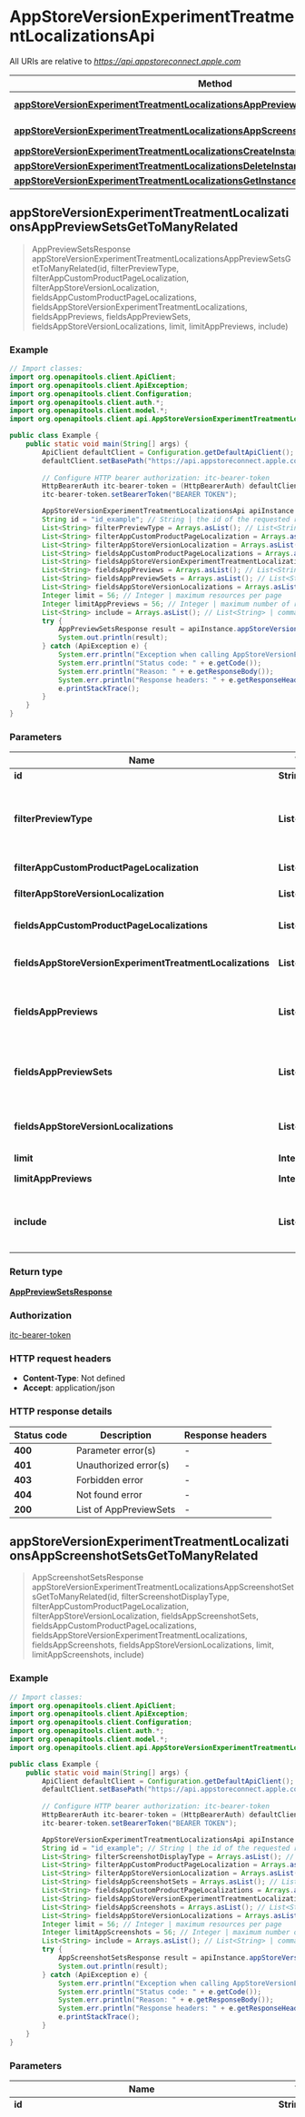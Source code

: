 # AppStoreVersionExperimentTreatmentLocalizationsApi

All URIs are relative to *https://api.appstoreconnect.apple.com*

| Method | HTTP request | Description |
|------------- | ------------- | -------------|
| [**appStoreVersionExperimentTreatmentLocalizationsAppPreviewSetsGetToManyRelated**](AppStoreVersionExperimentTreatmentLocalizationsApi.md#appStoreVersionExperimentTreatmentLocalizationsAppPreviewSetsGetToManyRelated) | **GET** /v1/appStoreVersionExperimentTreatmentLocalizations/{id}/appPreviewSets |  |
| [**appStoreVersionExperimentTreatmentLocalizationsAppScreenshotSetsGetToManyRelated**](AppStoreVersionExperimentTreatmentLocalizationsApi.md#appStoreVersionExperimentTreatmentLocalizationsAppScreenshotSetsGetToManyRelated) | **GET** /v1/appStoreVersionExperimentTreatmentLocalizations/{id}/appScreenshotSets |  |
| [**appStoreVersionExperimentTreatmentLocalizationsCreateInstance**](AppStoreVersionExperimentTreatmentLocalizationsApi.md#appStoreVersionExperimentTreatmentLocalizationsCreateInstance) | **POST** /v1/appStoreVersionExperimentTreatmentLocalizations |  |
| [**appStoreVersionExperimentTreatmentLocalizationsDeleteInstance**](AppStoreVersionExperimentTreatmentLocalizationsApi.md#appStoreVersionExperimentTreatmentLocalizationsDeleteInstance) | **DELETE** /v1/appStoreVersionExperimentTreatmentLocalizations/{id} |  |
| [**appStoreVersionExperimentTreatmentLocalizationsGetInstance**](AppStoreVersionExperimentTreatmentLocalizationsApi.md#appStoreVersionExperimentTreatmentLocalizationsGetInstance) | **GET** /v1/appStoreVersionExperimentTreatmentLocalizations/{id} |  |



## appStoreVersionExperimentTreatmentLocalizationsAppPreviewSetsGetToManyRelated

> AppPreviewSetsResponse appStoreVersionExperimentTreatmentLocalizationsAppPreviewSetsGetToManyRelated(id, filterPreviewType, filterAppCustomProductPageLocalization, filterAppStoreVersionLocalization, fieldsAppCustomProductPageLocalizations, fieldsAppStoreVersionExperimentTreatmentLocalizations, fieldsAppPreviews, fieldsAppPreviewSets, fieldsAppStoreVersionLocalizations, limit, limitAppPreviews, include)



### Example

```java
// Import classes:
import org.openapitools.client.ApiClient;
import org.openapitools.client.ApiException;
import org.openapitools.client.Configuration;
import org.openapitools.client.auth.*;
import org.openapitools.client.model.*;
import org.openapitools.client.api.AppStoreVersionExperimentTreatmentLocalizationsApi;

public class Example {
    public static void main(String[] args) {
        ApiClient defaultClient = Configuration.getDefaultApiClient();
        defaultClient.setBasePath("https://api.appstoreconnect.apple.com");
        
        // Configure HTTP bearer authorization: itc-bearer-token
        HttpBearerAuth itc-bearer-token = (HttpBearerAuth) defaultClient.getAuthentication("itc-bearer-token");
        itc-bearer-token.setBearerToken("BEARER TOKEN");

        AppStoreVersionExperimentTreatmentLocalizationsApi apiInstance = new AppStoreVersionExperimentTreatmentLocalizationsApi(defaultClient);
        String id = "id_example"; // String | the id of the requested resource
        List<String> filterPreviewType = Arrays.asList(); // List<String> | filter by attribute 'previewType'
        List<String> filterAppCustomProductPageLocalization = Arrays.asList(); // List<String> | filter by id(s) of related 'appCustomProductPageLocalization'
        List<String> filterAppStoreVersionLocalization = Arrays.asList(); // List<String> | filter by id(s) of related 'appStoreVersionLocalization'
        List<String> fieldsAppCustomProductPageLocalizations = Arrays.asList(); // List<String> | the fields to include for returned resources of type appCustomProductPageLocalizations
        List<String> fieldsAppStoreVersionExperimentTreatmentLocalizations = Arrays.asList(); // List<String> | the fields to include for returned resources of type appStoreVersionExperimentTreatmentLocalizations
        List<String> fieldsAppPreviews = Arrays.asList(); // List<String> | the fields to include for returned resources of type appPreviews
        List<String> fieldsAppPreviewSets = Arrays.asList(); // List<String> | the fields to include for returned resources of type appPreviewSets
        List<String> fieldsAppStoreVersionLocalizations = Arrays.asList(); // List<String> | the fields to include for returned resources of type appStoreVersionLocalizations
        Integer limit = 56; // Integer | maximum resources per page
        Integer limitAppPreviews = 56; // Integer | maximum number of related appPreviews returned (when they are included)
        List<String> include = Arrays.asList(); // List<String> | comma-separated list of relationships to include
        try {
            AppPreviewSetsResponse result = apiInstance.appStoreVersionExperimentTreatmentLocalizationsAppPreviewSetsGetToManyRelated(id, filterPreviewType, filterAppCustomProductPageLocalization, filterAppStoreVersionLocalization, fieldsAppCustomProductPageLocalizations, fieldsAppStoreVersionExperimentTreatmentLocalizations, fieldsAppPreviews, fieldsAppPreviewSets, fieldsAppStoreVersionLocalizations, limit, limitAppPreviews, include);
            System.out.println(result);
        } catch (ApiException e) {
            System.err.println("Exception when calling AppStoreVersionExperimentTreatmentLocalizationsApi#appStoreVersionExperimentTreatmentLocalizationsAppPreviewSetsGetToManyRelated");
            System.err.println("Status code: " + e.getCode());
            System.err.println("Reason: " + e.getResponseBody());
            System.err.println("Response headers: " + e.getResponseHeaders());
            e.printStackTrace();
        }
    }
}
```

### Parameters


| Name | Type | Description  | Notes |
|------------- | ------------- | ------------- | -------------|
| **id** | **String**| the id of the requested resource | |
| **filterPreviewType** | **List&lt;String&gt;**| filter by attribute &#39;previewType&#39; | [optional] [enum: IPHONE_67, IPHONE_61, IPHONE_65, IPHONE_58, IPHONE_55, IPHONE_47, IPHONE_40, IPHONE_35, IPAD_PRO_3GEN_129, IPAD_PRO_3GEN_11, IPAD_PRO_129, IPAD_105, IPAD_97, DESKTOP, APPLE_TV, APPLE_VISION_PRO] |
| **filterAppCustomProductPageLocalization** | **List&lt;String&gt;**| filter by id(s) of related &#39;appCustomProductPageLocalization&#39; | [optional] |
| **filterAppStoreVersionLocalization** | **List&lt;String&gt;**| filter by id(s) of related &#39;appStoreVersionLocalization&#39; | [optional] |
| **fieldsAppCustomProductPageLocalizations** | **List&lt;String&gt;**| the fields to include for returned resources of type appCustomProductPageLocalizations | [optional] [enum: appCustomProductPageVersion, appPreviewSets, appScreenshotSets, locale, promotionalText] |
| **fieldsAppStoreVersionExperimentTreatmentLocalizations** | **List&lt;String&gt;**| the fields to include for returned resources of type appStoreVersionExperimentTreatmentLocalizations | [optional] [enum: appPreviewSets, appScreenshotSets, appStoreVersionExperimentTreatment, locale] |
| **fieldsAppPreviews** | **List&lt;String&gt;**| the fields to include for returned resources of type appPreviews | [optional] [enum: appPreviewSet, assetDeliveryState, fileName, fileSize, mimeType, previewFrameTimeCode, previewImage, sourceFileChecksum, uploadOperations, uploaded, videoUrl] |
| **fieldsAppPreviewSets** | **List&lt;String&gt;**| the fields to include for returned resources of type appPreviewSets | [optional] [enum: appCustomProductPageLocalization, appPreviews, appStoreVersionExperimentTreatmentLocalization, appStoreVersionLocalization, previewType] |
| **fieldsAppStoreVersionLocalizations** | **List&lt;String&gt;**| the fields to include for returned resources of type appStoreVersionLocalizations | [optional] [enum: appPreviewSets, appScreenshotSets, appStoreVersion, description, keywords, locale, marketingUrl, promotionalText, supportUrl, whatsNew] |
| **limit** | **Integer**| maximum resources per page | [optional] |
| **limitAppPreviews** | **Integer**| maximum number of related appPreviews returned (when they are included) | [optional] |
| **include** | **List&lt;String&gt;**| comma-separated list of relationships to include | [optional] [enum: appCustomProductPageLocalization, appPreviews, appStoreVersionExperimentTreatmentLocalization, appStoreVersionLocalization] |

### Return type

[**AppPreviewSetsResponse**](AppPreviewSetsResponse.md)

### Authorization

[itc-bearer-token](../README.md#itc-bearer-token)

### HTTP request headers

- **Content-Type**: Not defined
- **Accept**: application/json

### HTTP response details
| Status code | Description | Response headers |
|-------------|-------------|------------------|
| **400** | Parameter error(s) |  -  |
| **401** | Unauthorized error(s) |  -  |
| **403** | Forbidden error |  -  |
| **404** | Not found error |  -  |
| **200** | List of AppPreviewSets |  -  |


## appStoreVersionExperimentTreatmentLocalizationsAppScreenshotSetsGetToManyRelated

> AppScreenshotSetsResponse appStoreVersionExperimentTreatmentLocalizationsAppScreenshotSetsGetToManyRelated(id, filterScreenshotDisplayType, filterAppCustomProductPageLocalization, filterAppStoreVersionLocalization, fieldsAppScreenshotSets, fieldsAppCustomProductPageLocalizations, fieldsAppStoreVersionExperimentTreatmentLocalizations, fieldsAppScreenshots, fieldsAppStoreVersionLocalizations, limit, limitAppScreenshots, include)



### Example

```java
// Import classes:
import org.openapitools.client.ApiClient;
import org.openapitools.client.ApiException;
import org.openapitools.client.Configuration;
import org.openapitools.client.auth.*;
import org.openapitools.client.model.*;
import org.openapitools.client.api.AppStoreVersionExperimentTreatmentLocalizationsApi;

public class Example {
    public static void main(String[] args) {
        ApiClient defaultClient = Configuration.getDefaultApiClient();
        defaultClient.setBasePath("https://api.appstoreconnect.apple.com");
        
        // Configure HTTP bearer authorization: itc-bearer-token
        HttpBearerAuth itc-bearer-token = (HttpBearerAuth) defaultClient.getAuthentication("itc-bearer-token");
        itc-bearer-token.setBearerToken("BEARER TOKEN");

        AppStoreVersionExperimentTreatmentLocalizationsApi apiInstance = new AppStoreVersionExperimentTreatmentLocalizationsApi(defaultClient);
        String id = "id_example"; // String | the id of the requested resource
        List<String> filterScreenshotDisplayType = Arrays.asList(); // List<String> | filter by attribute 'screenshotDisplayType'
        List<String> filterAppCustomProductPageLocalization = Arrays.asList(); // List<String> | filter by id(s) of related 'appCustomProductPageLocalization'
        List<String> filterAppStoreVersionLocalization = Arrays.asList(); // List<String> | filter by id(s) of related 'appStoreVersionLocalization'
        List<String> fieldsAppScreenshotSets = Arrays.asList(); // List<String> | the fields to include for returned resources of type appScreenshotSets
        List<String> fieldsAppCustomProductPageLocalizations = Arrays.asList(); // List<String> | the fields to include for returned resources of type appCustomProductPageLocalizations
        List<String> fieldsAppStoreVersionExperimentTreatmentLocalizations = Arrays.asList(); // List<String> | the fields to include for returned resources of type appStoreVersionExperimentTreatmentLocalizations
        List<String> fieldsAppScreenshots = Arrays.asList(); // List<String> | the fields to include for returned resources of type appScreenshots
        List<String> fieldsAppStoreVersionLocalizations = Arrays.asList(); // List<String> | the fields to include for returned resources of type appStoreVersionLocalizations
        Integer limit = 56; // Integer | maximum resources per page
        Integer limitAppScreenshots = 56; // Integer | maximum number of related appScreenshots returned (when they are included)
        List<String> include = Arrays.asList(); // List<String> | comma-separated list of relationships to include
        try {
            AppScreenshotSetsResponse result = apiInstance.appStoreVersionExperimentTreatmentLocalizationsAppScreenshotSetsGetToManyRelated(id, filterScreenshotDisplayType, filterAppCustomProductPageLocalization, filterAppStoreVersionLocalization, fieldsAppScreenshotSets, fieldsAppCustomProductPageLocalizations, fieldsAppStoreVersionExperimentTreatmentLocalizations, fieldsAppScreenshots, fieldsAppStoreVersionLocalizations, limit, limitAppScreenshots, include);
            System.out.println(result);
        } catch (ApiException e) {
            System.err.println("Exception when calling AppStoreVersionExperimentTreatmentLocalizationsApi#appStoreVersionExperimentTreatmentLocalizationsAppScreenshotSetsGetToManyRelated");
            System.err.println("Status code: " + e.getCode());
            System.err.println("Reason: " + e.getResponseBody());
            System.err.println("Response headers: " + e.getResponseHeaders());
            e.printStackTrace();
        }
    }
}
```

### Parameters


| Name | Type | Description  | Notes |
|------------- | ------------- | ------------- | -------------|
| **id** | **String**| the id of the requested resource | |
| **filterScreenshotDisplayType** | **List&lt;String&gt;**| filter by attribute &#39;screenshotDisplayType&#39; | [optional] [enum: APP_IPHONE_67, APP_IPHONE_61, APP_IPHONE_65, APP_IPHONE_58, APP_IPHONE_55, APP_IPHONE_47, APP_IPHONE_40, APP_IPHONE_35, APP_IPAD_PRO_3GEN_129, APP_IPAD_PRO_3GEN_11, APP_IPAD_PRO_129, APP_IPAD_105, APP_IPAD_97, APP_DESKTOP, APP_WATCH_ULTRA, APP_WATCH_SERIES_7, APP_WATCH_SERIES_4, APP_WATCH_SERIES_3, APP_APPLE_TV, APP_APPLE_VISION_PRO, IMESSAGE_APP_IPHONE_67, IMESSAGE_APP_IPHONE_61, IMESSAGE_APP_IPHONE_65, IMESSAGE_APP_IPHONE_58, IMESSAGE_APP_IPHONE_55, IMESSAGE_APP_IPHONE_47, IMESSAGE_APP_IPHONE_40, IMESSAGE_APP_IPAD_PRO_3GEN_129, IMESSAGE_APP_IPAD_PRO_3GEN_11, IMESSAGE_APP_IPAD_PRO_129, IMESSAGE_APP_IPAD_105, IMESSAGE_APP_IPAD_97] |
| **filterAppCustomProductPageLocalization** | **List&lt;String&gt;**| filter by id(s) of related &#39;appCustomProductPageLocalization&#39; | [optional] |
| **filterAppStoreVersionLocalization** | **List&lt;String&gt;**| filter by id(s) of related &#39;appStoreVersionLocalization&#39; | [optional] |
| **fieldsAppScreenshotSets** | **List&lt;String&gt;**| the fields to include for returned resources of type appScreenshotSets | [optional] [enum: appCustomProductPageLocalization, appScreenshots, appStoreVersionExperimentTreatmentLocalization, appStoreVersionLocalization, screenshotDisplayType] |
| **fieldsAppCustomProductPageLocalizations** | **List&lt;String&gt;**| the fields to include for returned resources of type appCustomProductPageLocalizations | [optional] [enum: appCustomProductPageVersion, appPreviewSets, appScreenshotSets, locale, promotionalText] |
| **fieldsAppStoreVersionExperimentTreatmentLocalizations** | **List&lt;String&gt;**| the fields to include for returned resources of type appStoreVersionExperimentTreatmentLocalizations | [optional] [enum: appPreviewSets, appScreenshotSets, appStoreVersionExperimentTreatment, locale] |
| **fieldsAppScreenshots** | **List&lt;String&gt;**| the fields to include for returned resources of type appScreenshots | [optional] [enum: appScreenshotSet, assetDeliveryState, assetToken, assetType, fileName, fileSize, imageAsset, sourceFileChecksum, uploadOperations, uploaded] |
| **fieldsAppStoreVersionLocalizations** | **List&lt;String&gt;**| the fields to include for returned resources of type appStoreVersionLocalizations | [optional] [enum: appPreviewSets, appScreenshotSets, appStoreVersion, description, keywords, locale, marketingUrl, promotionalText, supportUrl, whatsNew] |
| **limit** | **Integer**| maximum resources per page | [optional] |
| **limitAppScreenshots** | **Integer**| maximum number of related appScreenshots returned (when they are included) | [optional] |
| **include** | **List&lt;String&gt;**| comma-separated list of relationships to include | [optional] [enum: appCustomProductPageLocalization, appScreenshots, appStoreVersionExperimentTreatmentLocalization, appStoreVersionLocalization] |

### Return type

[**AppScreenshotSetsResponse**](AppScreenshotSetsResponse.md)

### Authorization

[itc-bearer-token](../README.md#itc-bearer-token)

### HTTP request headers

- **Content-Type**: Not defined
- **Accept**: application/json

### HTTP response details
| Status code | Description | Response headers |
|-------------|-------------|------------------|
| **400** | Parameter error(s) |  -  |
| **401** | Unauthorized error(s) |  -  |
| **403** | Forbidden error |  -  |
| **404** | Not found error |  -  |
| **200** | List of AppScreenshotSets |  -  |


## appStoreVersionExperimentTreatmentLocalizationsCreateInstance

> AppStoreVersionExperimentTreatmentLocalizationResponse appStoreVersionExperimentTreatmentLocalizationsCreateInstance(appStoreVersionExperimentTreatmentLocalizationCreateRequest)



### Example

```java
// Import classes:
import org.openapitools.client.ApiClient;
import org.openapitools.client.ApiException;
import org.openapitools.client.Configuration;
import org.openapitools.client.auth.*;
import org.openapitools.client.model.*;
import org.openapitools.client.api.AppStoreVersionExperimentTreatmentLocalizationsApi;

public class Example {
    public static void main(String[] args) {
        ApiClient defaultClient = Configuration.getDefaultApiClient();
        defaultClient.setBasePath("https://api.appstoreconnect.apple.com");
        
        // Configure HTTP bearer authorization: itc-bearer-token
        HttpBearerAuth itc-bearer-token = (HttpBearerAuth) defaultClient.getAuthentication("itc-bearer-token");
        itc-bearer-token.setBearerToken("BEARER TOKEN");

        AppStoreVersionExperimentTreatmentLocalizationsApi apiInstance = new AppStoreVersionExperimentTreatmentLocalizationsApi(defaultClient);
        AppStoreVersionExperimentTreatmentLocalizationCreateRequest appStoreVersionExperimentTreatmentLocalizationCreateRequest = new AppStoreVersionExperimentTreatmentLocalizationCreateRequest(); // AppStoreVersionExperimentTreatmentLocalizationCreateRequest | AppStoreVersionExperimentTreatmentLocalization representation
        try {
            AppStoreVersionExperimentTreatmentLocalizationResponse result = apiInstance.appStoreVersionExperimentTreatmentLocalizationsCreateInstance(appStoreVersionExperimentTreatmentLocalizationCreateRequest);
            System.out.println(result);
        } catch (ApiException e) {
            System.err.println("Exception when calling AppStoreVersionExperimentTreatmentLocalizationsApi#appStoreVersionExperimentTreatmentLocalizationsCreateInstance");
            System.err.println("Status code: " + e.getCode());
            System.err.println("Reason: " + e.getResponseBody());
            System.err.println("Response headers: " + e.getResponseHeaders());
            e.printStackTrace();
        }
    }
}
```

### Parameters


| Name | Type | Description  | Notes |
|------------- | ------------- | ------------- | -------------|
| **appStoreVersionExperimentTreatmentLocalizationCreateRequest** | [**AppStoreVersionExperimentTreatmentLocalizationCreateRequest**](AppStoreVersionExperimentTreatmentLocalizationCreateRequest.md)| AppStoreVersionExperimentTreatmentLocalization representation | |

### Return type

[**AppStoreVersionExperimentTreatmentLocalizationResponse**](AppStoreVersionExperimentTreatmentLocalizationResponse.md)

### Authorization

[itc-bearer-token](../README.md#itc-bearer-token)

### HTTP request headers

- **Content-Type**: application/json
- **Accept**: application/json

### HTTP response details
| Status code | Description | Response headers |
|-------------|-------------|------------------|
| **400** | Parameter error(s) |  -  |
| **401** | Unauthorized error(s) |  -  |
| **403** | Forbidden error |  -  |
| **422** | Unprocessable request entity error(s) |  -  |
| **201** | Single AppStoreVersionExperimentTreatmentLocalization |  -  |
| **409** | Request entity error(s) |  -  |


## appStoreVersionExperimentTreatmentLocalizationsDeleteInstance

> appStoreVersionExperimentTreatmentLocalizationsDeleteInstance(id)



### Example

```java
// Import classes:
import org.openapitools.client.ApiClient;
import org.openapitools.client.ApiException;
import org.openapitools.client.Configuration;
import org.openapitools.client.auth.*;
import org.openapitools.client.model.*;
import org.openapitools.client.api.AppStoreVersionExperimentTreatmentLocalizationsApi;

public class Example {
    public static void main(String[] args) {
        ApiClient defaultClient = Configuration.getDefaultApiClient();
        defaultClient.setBasePath("https://api.appstoreconnect.apple.com");
        
        // Configure HTTP bearer authorization: itc-bearer-token
        HttpBearerAuth itc-bearer-token = (HttpBearerAuth) defaultClient.getAuthentication("itc-bearer-token");
        itc-bearer-token.setBearerToken("BEARER TOKEN");

        AppStoreVersionExperimentTreatmentLocalizationsApi apiInstance = new AppStoreVersionExperimentTreatmentLocalizationsApi(defaultClient);
        String id = "id_example"; // String | the id of the requested resource
        try {
            apiInstance.appStoreVersionExperimentTreatmentLocalizationsDeleteInstance(id);
        } catch (ApiException e) {
            System.err.println("Exception when calling AppStoreVersionExperimentTreatmentLocalizationsApi#appStoreVersionExperimentTreatmentLocalizationsDeleteInstance");
            System.err.println("Status code: " + e.getCode());
            System.err.println("Reason: " + e.getResponseBody());
            System.err.println("Response headers: " + e.getResponseHeaders());
            e.printStackTrace();
        }
    }
}
```

### Parameters


| Name | Type | Description  | Notes |
|------------- | ------------- | ------------- | -------------|
| **id** | **String**| the id of the requested resource | |

### Return type

null (empty response body)

### Authorization

[itc-bearer-token](../README.md#itc-bearer-token)

### HTTP request headers

- **Content-Type**: Not defined
- **Accept**: application/json

### HTTP response details
| Status code | Description | Response headers |
|-------------|-------------|------------------|
| **400** | Parameter error(s) |  -  |
| **401** | Unauthorized error(s) |  -  |
| **403** | Forbidden error |  -  |
| **404** | Not found error |  -  |
| **409** | Request entity error(s) |  -  |
| **204** | Success (no content) |  -  |


## appStoreVersionExperimentTreatmentLocalizationsGetInstance

> AppStoreVersionExperimentTreatmentLocalizationResponse appStoreVersionExperimentTreatmentLocalizationsGetInstance(id, fieldsAppStoreVersionExperimentTreatmentLocalizations, include, fieldsAppScreenshotSets, fieldsAppPreviewSets, limitAppPreviewSets, limitAppScreenshotSets)



### Example

```java
// Import classes:
import org.openapitools.client.ApiClient;
import org.openapitools.client.ApiException;
import org.openapitools.client.Configuration;
import org.openapitools.client.auth.*;
import org.openapitools.client.model.*;
import org.openapitools.client.api.AppStoreVersionExperimentTreatmentLocalizationsApi;

public class Example {
    public static void main(String[] args) {
        ApiClient defaultClient = Configuration.getDefaultApiClient();
        defaultClient.setBasePath("https://api.appstoreconnect.apple.com");
        
        // Configure HTTP bearer authorization: itc-bearer-token
        HttpBearerAuth itc-bearer-token = (HttpBearerAuth) defaultClient.getAuthentication("itc-bearer-token");
        itc-bearer-token.setBearerToken("BEARER TOKEN");

        AppStoreVersionExperimentTreatmentLocalizationsApi apiInstance = new AppStoreVersionExperimentTreatmentLocalizationsApi(defaultClient);
        String id = "id_example"; // String | the id of the requested resource
        List<String> fieldsAppStoreVersionExperimentTreatmentLocalizations = Arrays.asList(); // List<String> | the fields to include for returned resources of type appStoreVersionExperimentTreatmentLocalizations
        List<String> include = Arrays.asList(); // List<String> | comma-separated list of relationships to include
        List<String> fieldsAppScreenshotSets = Arrays.asList(); // List<String> | the fields to include for returned resources of type appScreenshotSets
        List<String> fieldsAppPreviewSets = Arrays.asList(); // List<String> | the fields to include for returned resources of type appPreviewSets
        Integer limitAppPreviewSets = 56; // Integer | maximum number of related appPreviewSets returned (when they are included)
        Integer limitAppScreenshotSets = 56; // Integer | maximum number of related appScreenshotSets returned (when they are included)
        try {
            AppStoreVersionExperimentTreatmentLocalizationResponse result = apiInstance.appStoreVersionExperimentTreatmentLocalizationsGetInstance(id, fieldsAppStoreVersionExperimentTreatmentLocalizations, include, fieldsAppScreenshotSets, fieldsAppPreviewSets, limitAppPreviewSets, limitAppScreenshotSets);
            System.out.println(result);
        } catch (ApiException e) {
            System.err.println("Exception when calling AppStoreVersionExperimentTreatmentLocalizationsApi#appStoreVersionExperimentTreatmentLocalizationsGetInstance");
            System.err.println("Status code: " + e.getCode());
            System.err.println("Reason: " + e.getResponseBody());
            System.err.println("Response headers: " + e.getResponseHeaders());
            e.printStackTrace();
        }
    }
}
```

### Parameters


| Name | Type | Description  | Notes |
|------------- | ------------- | ------------- | -------------|
| **id** | **String**| the id of the requested resource | |
| **fieldsAppStoreVersionExperimentTreatmentLocalizations** | **List&lt;String&gt;**| the fields to include for returned resources of type appStoreVersionExperimentTreatmentLocalizations | [optional] [enum: appPreviewSets, appScreenshotSets, appStoreVersionExperimentTreatment, locale] |
| **include** | **List&lt;String&gt;**| comma-separated list of relationships to include | [optional] [enum: appPreviewSets, appScreenshotSets, appStoreVersionExperimentTreatment] |
| **fieldsAppScreenshotSets** | **List&lt;String&gt;**| the fields to include for returned resources of type appScreenshotSets | [optional] [enum: appCustomProductPageLocalization, appScreenshots, appStoreVersionExperimentTreatmentLocalization, appStoreVersionLocalization, screenshotDisplayType] |
| **fieldsAppPreviewSets** | **List&lt;String&gt;**| the fields to include for returned resources of type appPreviewSets | [optional] [enum: appCustomProductPageLocalization, appPreviews, appStoreVersionExperimentTreatmentLocalization, appStoreVersionLocalization, previewType] |
| **limitAppPreviewSets** | **Integer**| maximum number of related appPreviewSets returned (when they are included) | [optional] |
| **limitAppScreenshotSets** | **Integer**| maximum number of related appScreenshotSets returned (when they are included) | [optional] |

### Return type

[**AppStoreVersionExperimentTreatmentLocalizationResponse**](AppStoreVersionExperimentTreatmentLocalizationResponse.md)

### Authorization

[itc-bearer-token](../README.md#itc-bearer-token)

### HTTP request headers

- **Content-Type**: Not defined
- **Accept**: application/json

### HTTP response details
| Status code | Description | Response headers |
|-------------|-------------|------------------|
| **400** | Parameter error(s) |  -  |
| **401** | Unauthorized error(s) |  -  |
| **403** | Forbidden error |  -  |
| **404** | Not found error |  -  |
| **200** | Single AppStoreVersionExperimentTreatmentLocalization |  -  |

